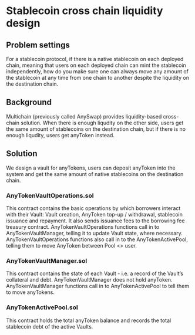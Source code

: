 # Stablecoin cross chain liquidity design

## Problem settings
For a stablecoin protocol, if there is a native stablecoin on each deployed chain, meaning that users on each deployed chain can mint the stablecoin independently, how do you make sure one can always move any amount of the stablecoin at any time from one chain to another despite the liquidity on the destination chain.

## Background
Multichain (previously called AnySwap) provides liquidity-based cross-chain solution. When there is enough liqudity on the other side, users get the same amount of stablecoins on the destination chain, but if there is no enough liqudity, users get anyToken instead.

## Solution
We design a vault for anyTokens, users can deposit anyToken into the system and get the same amount of native stablecoins on the destination chain.

### AnyTokenVaultOperations.sol
This contract contains the basic operations by which borrowers interact with their Vault: Vault creation, AnyToken top-up / withdrawal, stablecoin issuance and repayment. It also sends issuance fees to the borrowing fee treasury contract. AnyTokenVaultOperations functions call in to AnyTokenVaultManager, telling it to update Vault state, where necessary. AnyTokenVaultOperations functions also call in to the AnyTokenActivePool, telling them to move AnyToken between Pool <> user.

### AnyTokenVaultManager.sol
This contract contains the state of each Vault - i.e. a record of the Vault’s collateral and debt. AnyTokenVaultManager does not hold anyToken. AnyTokenVaultManager functions call in to AnyTokenActivePool to tell them to move anyTokens.


### AnyTokenActivePool.sol
This contract holds the total anyToken balance and records the total stablecoin debt of the active Vaults.